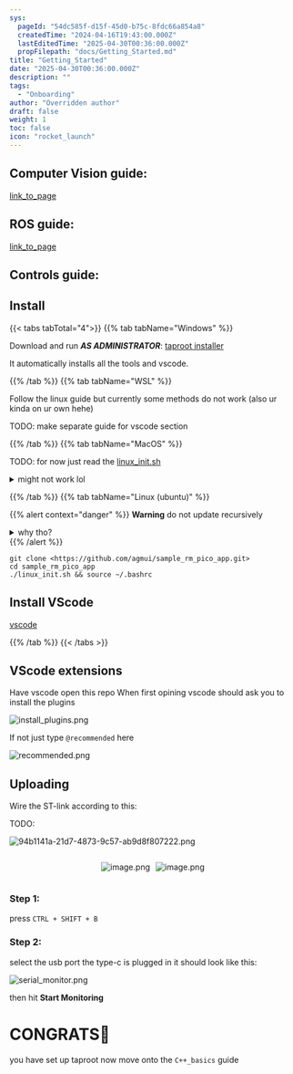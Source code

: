```yaml
---
sys:
  pageId: "54dc585f-d15f-45d0-b75c-8fdc66a854a8"
  createdTime: "2024-04-16T19:43:00.000Z"
  lastEditedTime: "2025-04-30T00:36:00.000Z"
  propFilepath: "docs/Getting_Started.md"
title: "Getting_Started"
date: "2025-04-30T00:36:00.000Z"
description: ""
tags:
  - "Onboarding"
author: "Overridden author"
draft: false
weight: 1
toc: false
icon: "rocket_launch"
---
```


## Computer Vision guide:

[link_to_page](86d45bc0-388b-4d26-8848-44f255f73d0e)

## ROS guide:

[link_to_page](3c76c1de-ec8f-46d6-8b0a-294005edc2d5)

## Controls guide:

## Install

{{< tabs tabTotal="4">}}
{{% tab tabName="Windows" %}}

Download and run _**AS ADMINISTRATOR**_: [taproot installer](https://github.com/Thornbots/TeachingFreshies/releases/tag/1.0)

It automatically installs all the tools and vscode.

{{% /tab %}}
{{% tab tabName="WSL" %}}

Follow the linux guide but currently some methods do not work (also ur kinda on ur own hehe)

TODO: make separate guide for vscode section

{{% /tab %}}
{{% tab tabName="MacOS" %}}

TODO: for now just read the [linux_init.sh](https://github.com/agmui/sample_rm_pico_app/blob/main/linux_init.sh)

<details>
<summary>might not work lol</summary>

`brew install libusb pkg-config`

Next install: [vscode](https://code.visualstudio.com/Download)

</details>

{{% /tab %}}
{{% tab tabName="Linux (ubuntu)" %}}

{{% alert context="danger" %}}
**Warning** do not update recursively
<details>
<summary>why tho?</summary>
There are some submodules that may go on for a while (like tinyusb) and I highly
recommend you don't need to get them.
If you want to see what submodules I update just look in `linux_init.sh`
</details>
{{% /alert %}}

```shell
git clone <https://github.com/agmui/sample_rm_pico_app.git>
cd sample_rm_pico_app
./linux_init.sh && source ~/.bashrc
```

## Install VScode

[vscode](https://code.visualstudio.com/Download)

{{% /tab %}}
{{< /tabs >}}

## VScode extensions

Have vscode open this repo
When first opining vscode should ask you to install the plugins

![install_plugins.png](https://prod-files-secure.s3.us-west-2.amazonaws.com/d518164a-d88e-44d1-a4ee-3adb3bd8bce0/89bd30f0-1825-4e77-867b-0a41ce370880/install_plugins.png?X-Amz-Algorithm=AWS4-HMAC-SHA256&X-Amz-Content-Sha256=UNSIGNED-PAYLOAD&X-Amz-Credential=ASIAZI2LB466WQD3Y5F3%2F20250804%2Fus-west-2%2Fs3%2Faws4_request&X-Amz-Date=20250804T230918Z&X-Amz-Expires=3600&X-Amz-Security-Token=IQoJb3JpZ2luX2VjEBcaCXVzLXdlc3QtMiJHMEUCIQDPdmjG9a4vHPuygU2XIyfkQ59FQTu3nhIDoNHrZpmbcQIgPuaRcZoBK7ezs0y8WCWY5yjs8WOtIcMQd4A0ztoAPBcq%2FwMIUBAAGgw2Mzc0MjMxODM4MDUiDIspc1PyNPUDmIid2yrcA4HFGYaQWHftKUYwP9OhVcja8Ao1%2BJop3pBcKd6Bm4ZfB9AxylqvYHP17h8LP9S%2BVVOqL%2BPd89v1rWqEKOQP6057PIpLRsumX9IsAIqilm%2FaXnzVbVVBWAijVebScfAOTGU6CFq%2BfADRdhVWT9ErpcPenUbbRhmNassWOiyY8SD5DRv75VQumU6LRAhakPMXJ0yqC57WxBbQvD7ObL7o%2F%2BT%2BdteieM%2B53dYjKRpYBWcR3%2BBtX9bzdnPKRBNhuGhA2hUQFF03q9eERAysvYcjcnDauUxNxHLmzhrNIjBmd4nK6JqdGjY23I%2FKkDyxQheSKBs%2Fpwx68z%2BSK3v0Aq4Uvo1SvNZYv4Vjb2QSPCsfrWi8LNeaRMb3U42qI4aualDonc8MEcpuuuCf3hRsOP%2BIK7qvL6C5W%2Fzu%2BeSasxLSSp7ngANAC7hu9ISjB55eMQHc070Yzz6w6b3u7fVVjQjgt7vzj%2FXpOjykYutyyV7l4T96dW9UHjE%2BHzFopcL%2FMTesCsgMNOfDOUF2ZbQWcg%2BVShe5xpoAgh32y2cmB3orBkMe76VHq2TxlSfUhDKmkzWiF%2FM0lN5fNy0lbkAPFsdHmjSS%2FgcxkED6ED0T1s4g%2B8v3TipnzzKgPp8wmqm%2FMIr0xMQGOqUB4o4CnpWyCtuUbEDJJzwL8TigaQszi0mptTVtGoHH8WvIdaGE6pXSQ4gRZJmjHwf4bgPdFNClzVBV7PkyBA2xlzs2IM2oUYpDFzPs6tucXLckKT2uTqtw5POWptql9Q0Y6lS0Hv1cLgB1f0Cj4%2Fgd%2F1TaI9EETqEGZiiCtkOrLUHuDqoD3d99FkEWGa1Vbe8HYAJB6Yh0%2FBzFAfyMFLvFH%2F8VUJZp&X-Amz-Signature=a7384cecae3c8fdf81c5bec05d7267a643443e5eab80fed184f08329d2db43b1&X-Amz-SignedHeaders=host&x-amz-checksum-mode=ENABLED&x-id=GetObject)

If not just type `@recommended` here  

![recommended.png](https://prod-files-secure.s3.us-west-2.amazonaws.com/d518164a-d88e-44d1-a4ee-3adb3bd8bce0/61e661e9-5d85-4dfc-be0d-8d2097a5e793/recommended.png?X-Amz-Algorithm=AWS4-HMAC-SHA256&X-Amz-Content-Sha256=UNSIGNED-PAYLOAD&X-Amz-Credential=ASIAZI2LB466WQD3Y5F3%2F20250804%2Fus-west-2%2Fs3%2Faws4_request&X-Amz-Date=20250804T230918Z&X-Amz-Expires=3600&X-Amz-Security-Token=IQoJb3JpZ2luX2VjEBcaCXVzLXdlc3QtMiJHMEUCIQDPdmjG9a4vHPuygU2XIyfkQ59FQTu3nhIDoNHrZpmbcQIgPuaRcZoBK7ezs0y8WCWY5yjs8WOtIcMQd4A0ztoAPBcq%2FwMIUBAAGgw2Mzc0MjMxODM4MDUiDIspc1PyNPUDmIid2yrcA4HFGYaQWHftKUYwP9OhVcja8Ao1%2BJop3pBcKd6Bm4ZfB9AxylqvYHP17h8LP9S%2BVVOqL%2BPd89v1rWqEKOQP6057PIpLRsumX9IsAIqilm%2FaXnzVbVVBWAijVebScfAOTGU6CFq%2BfADRdhVWT9ErpcPenUbbRhmNassWOiyY8SD5DRv75VQumU6LRAhakPMXJ0yqC57WxBbQvD7ObL7o%2F%2BT%2BdteieM%2B53dYjKRpYBWcR3%2BBtX9bzdnPKRBNhuGhA2hUQFF03q9eERAysvYcjcnDauUxNxHLmzhrNIjBmd4nK6JqdGjY23I%2FKkDyxQheSKBs%2Fpwx68z%2BSK3v0Aq4Uvo1SvNZYv4Vjb2QSPCsfrWi8LNeaRMb3U42qI4aualDonc8MEcpuuuCf3hRsOP%2BIK7qvL6C5W%2Fzu%2BeSasxLSSp7ngANAC7hu9ISjB55eMQHc070Yzz6w6b3u7fVVjQjgt7vzj%2FXpOjykYutyyV7l4T96dW9UHjE%2BHzFopcL%2FMTesCsgMNOfDOUF2ZbQWcg%2BVShe5xpoAgh32y2cmB3orBkMe76VHq2TxlSfUhDKmkzWiF%2FM0lN5fNy0lbkAPFsdHmjSS%2FgcxkED6ED0T1s4g%2B8v3TipnzzKgPp8wmqm%2FMIr0xMQGOqUB4o4CnpWyCtuUbEDJJzwL8TigaQszi0mptTVtGoHH8WvIdaGE6pXSQ4gRZJmjHwf4bgPdFNClzVBV7PkyBA2xlzs2IM2oUYpDFzPs6tucXLckKT2uTqtw5POWptql9Q0Y6lS0Hv1cLgB1f0Cj4%2Fgd%2F1TaI9EETqEGZiiCtkOrLUHuDqoD3d99FkEWGa1Vbe8HYAJB6Yh0%2FBzFAfyMFLvFH%2F8VUJZp&X-Amz-Signature=ac45f1c25345acda28b784be9d89de0e19bb156faedb3f29bb2425d5abc82e44&X-Amz-SignedHeaders=host&x-amz-checksum-mode=ENABLED&x-id=GetObject)

## Uploading

Wire the ST-link according to this:

TODO:

![94b1141a-21d7-4873-9c57-ab9d8f807222.png](https://prod-files-secure.s3.us-west-2.amazonaws.com/d518164a-d88e-44d1-a4ee-3adb3bd8bce0/e5fad17d-ab82-4300-9f4c-505ab4b1202c/94b1141a-21d7-4873-9c57-ab9d8f807222.png?X-Amz-Algorithm=AWS4-HMAC-SHA256&X-Amz-Content-Sha256=UNSIGNED-PAYLOAD&X-Amz-Credential=ASIAZI2LB466WQD3Y5F3%2F20250804%2Fus-west-2%2Fs3%2Faws4_request&X-Amz-Date=20250804T230918Z&X-Amz-Expires=3600&X-Amz-Security-Token=IQoJb3JpZ2luX2VjEBcaCXVzLXdlc3QtMiJHMEUCIQDPdmjG9a4vHPuygU2XIyfkQ59FQTu3nhIDoNHrZpmbcQIgPuaRcZoBK7ezs0y8WCWY5yjs8WOtIcMQd4A0ztoAPBcq%2FwMIUBAAGgw2Mzc0MjMxODM4MDUiDIspc1PyNPUDmIid2yrcA4HFGYaQWHftKUYwP9OhVcja8Ao1%2BJop3pBcKd6Bm4ZfB9AxylqvYHP17h8LP9S%2BVVOqL%2BPd89v1rWqEKOQP6057PIpLRsumX9IsAIqilm%2FaXnzVbVVBWAijVebScfAOTGU6CFq%2BfADRdhVWT9ErpcPenUbbRhmNassWOiyY8SD5DRv75VQumU6LRAhakPMXJ0yqC57WxBbQvD7ObL7o%2F%2BT%2BdteieM%2B53dYjKRpYBWcR3%2BBtX9bzdnPKRBNhuGhA2hUQFF03q9eERAysvYcjcnDauUxNxHLmzhrNIjBmd4nK6JqdGjY23I%2FKkDyxQheSKBs%2Fpwx68z%2BSK3v0Aq4Uvo1SvNZYv4Vjb2QSPCsfrWi8LNeaRMb3U42qI4aualDonc8MEcpuuuCf3hRsOP%2BIK7qvL6C5W%2Fzu%2BeSasxLSSp7ngANAC7hu9ISjB55eMQHc070Yzz6w6b3u7fVVjQjgt7vzj%2FXpOjykYutyyV7l4T96dW9UHjE%2BHzFopcL%2FMTesCsgMNOfDOUF2ZbQWcg%2BVShe5xpoAgh32y2cmB3orBkMe76VHq2TxlSfUhDKmkzWiF%2FM0lN5fNy0lbkAPFsdHmjSS%2FgcxkED6ED0T1s4g%2B8v3TipnzzKgPp8wmqm%2FMIr0xMQGOqUB4o4CnpWyCtuUbEDJJzwL8TigaQszi0mptTVtGoHH8WvIdaGE6pXSQ4gRZJmjHwf4bgPdFNClzVBV7PkyBA2xlzs2IM2oUYpDFzPs6tucXLckKT2uTqtw5POWptql9Q0Y6lS0Hv1cLgB1f0Cj4%2Fgd%2F1TaI9EETqEGZiiCtkOrLUHuDqoD3d99FkEWGa1Vbe8HYAJB6Yh0%2FBzFAfyMFLvFH%2F8VUJZp&X-Amz-Signature=9ca9ab47af6dc73006f700e52aa9b184af9342bdf1a01ce61987f205ae1a58e7&X-Amz-SignedHeaders=host&x-amz-checksum-mode=ENABLED&x-id=GetObject)

<div style="display: flex;flex-direction: row; column-gap:10px; max-width: 630px;justify-content: center;">
<div>

![image.png](https://prod-files-secure.s3.us-west-2.amazonaws.com/d518164a-d88e-44d1-a4ee-3adb3bd8bce0/210ecb78-1116-4d7b-b9b7-2292f66fa2c2/image.png?X-Amz-Algorithm=AWS4-HMAC-SHA256&X-Amz-Content-Sha256=UNSIGNED-PAYLOAD&X-Amz-Credential=ASIAZI2LB466V6FPZA5O%2F20250804%2Fus-west-2%2Fs3%2Faws4_request&X-Amz-Date=20250804T230924Z&X-Amz-Expires=3600&X-Amz-Security-Token=IQoJb3JpZ2luX2VjEBcaCXVzLXdlc3QtMiJIMEYCIQCuve70ilCPcXeaQ%2BvNiVLXIohtoXbjhlWnYdaQYEGltgIhAMUVvhjyvv3KUq2R3aZrVBrNM7wCy1ToCNpLf1HGmuLZKv8DCFAQABoMNjM3NDIzMTgzODA1IgzorBQGeZrq2ph2GJIq3AMyk0G4ziTeHAQnRq9cBOGV4TxQqBPlvn51f2djMmdW1g7vkEjkSPt%2By3tG5A2sG4Tq50DKNb%2B7ODWx25fusR0JPzeWCMi8iR23FOyAWU1PMHKKv0%2BbpvHFyTmyTx%2FFgcoCu99QiPt6hhXfTquvNU1ouWYWq6auTNc5q%2F%2Fb9nvehmJ0v8zWmMEFKOEq02Z3dPL5%2Fv2nkmPo36jBrfyi74vUFF6pWcfmiPpjFn3ZBAnrPDoF%2FkcgpHPV%2BwylLXewCwrDyieFLbehkoprr5l%2Fklmw6vHvlph2h1aBuw6j%2BdL1QpYwUTH30p2P4GvCFgNCv7IGmQwWYAk3CksIOh0jHXS6Z9ltnjmhQ03cjQ7lRhNeWXbjuggC5n35qP0uwhaDqBEYs%2FN1cweT%2FxLUWV46goM0D7kfJ7WoZUSshFdciOrri03xLu%2BGmqMyn4IxQhr%2FbEd0gHFyo45tVTuIJv0XU%2BNU1bbNFwcXDKA6DvMo6H%2FGn3AWNfCjnRVdTzhH0SneqU0y%2FPfBeT9Hy7JpZU5KGVqRct%2BH5Hfc%2BF0J3FJgZ%2FwV9551zX%2BbQHIdRGPQIGQVk6Z3sKciRKEnwgviGt9f64mbIifdLD6h64%2ByUreDeVH5zIfWbuPDweXG%2FrYrRTCp9MTEBjqkASG1fC0JO6ZrosLXmBrHru7ofeORr6Z9tDhbWgc2U6GVNl9Wu5SrYFmjNbiXrZFgf3KZdw1Twlbvgrh%2BNvtMH9ODddDhxUuysJmxvhcgsiFtK4orFuSsWAMHxHjDNkItwutSPhXW%2FspLor2mPviCLPUyjBuA6zMC%2B96AVYpjvXF33q8yYNFWP3x5abq9fvgX3PXKgaDrUeSSbcWZD6L4BRHRjrzZ&X-Amz-Signature=bf59afe414b2249344c268d7be07c28cb5c8b9416891568d2c82f7953fff7486&X-Amz-SignedHeaders=host&x-amz-checksum-mode=ENABLED&x-id=GetObject)

</div>
<div>

![image.png](https://prod-files-secure.s3.us-west-2.amazonaws.com/d518164a-d88e-44d1-a4ee-3adb3bd8bce0/33a0fd0f-8ca6-4a86-8e09-26e95ded1fff/image.png?X-Amz-Algorithm=AWS4-HMAC-SHA256&X-Amz-Content-Sha256=UNSIGNED-PAYLOAD&X-Amz-Credential=ASIAZI2LB4663EBD764P%2F20250804%2Fus-west-2%2Fs3%2Faws4_request&X-Amz-Date=20250804T230924Z&X-Amz-Expires=3600&X-Amz-Security-Token=IQoJb3JpZ2luX2VjEBcaCXVzLXdlc3QtMiJGMEQCIHsAhTIoK37XxhTVG1VZjKDDDXejL5tJ0cZq8DUIsclfAiBJt3PnanGlXp8qgl5eQFyCRr6yuwpbucnh%2B4p8Cu43dSr%2FAwhQEAAaDDYzNzQyMzE4MzgwNSIMwHg4dsPwyuJuyOxTKtwDuz6c8Xu9eh655q30SVsAWYaKNWmVjPVDS1zNEgqoXshOLPpPFZtiJ2FKIWdGBFiytVRiMxmLslFUEmAlzWJFmaxsnpexIGEzYbN1SUkYg2MgSpMM31JKD4AyVp8nRgsfYkGMqMtRy2eyFm5SmS7paq6HxmcVJBewP2%2BS%2BFFUsWw05pa7E7UfLm6hp61Y8gFDjujXyz0UlqiZnDuat9RpFJF6mxA1WBvuRfnkLSVofP4K9mTYhAQrzD5%2FuFErNLcldTuH%2BBNM0%2FBM%2B8uW9D6EJ9Tcp9f3dZk4f5v9vG9lPFDlGnjwcoCPyhkysrM3mAK1HXhunNhsDNQOtvGGOJklyclRgzEkaw9MoGiZAatUbnqTmTvKh5yP7ro%2BkyYJlZyXcqm43KmrnOmKkeKiiQ92N1VjZULkPyUBRKsO6JNw9cTXOIsV6VCMSMnWtyVgVDn6cZ5CoGb6Kyo0QcCH1T6Ig0WZXZDQcoqvcwMvyEwfNXAVfrubNXXpjuyz0g%2Fmzgyooos2sxQLlrKv4iLTZ5uU1uGlYYI5%2FyRUzUfFmEoS5PPYOeo9nfA1%2BQA950mNlU9mpF4788TCwsVlhwO7NZJVLD%2FIqIyMH047uZkWk%2FSi%2Bq3T%2Flg15r6Maurrdc8w3vTExAY6pgEX0ywZ5p53TeBIlUSI7EX4rrU6Sa0%2FMvSb84xJ0W7bgsRElHL%2Bo%2Bm40LsSyK1J7sMg2m68NzaTBy%2FEscKvUq7Gcz80DBtLN4%2BEMBrKV3QJOBJoeJPo3NISJDCAoaE0vbfvn6zSPmzVtKApaDWwuvpRPjy2Nx0Y3nJFul%2BiseJVrM8c6d35vx13j77%2FuyKdpdH2D77O5bNuNy2Hi3jNLyk1svaxpYVO&X-Amz-Signature=75b85e7cbff321c6f4971ff559019b00341ed0986066661354af1bf1dfbfbb42&X-Amz-SignedHeaders=host&x-amz-checksum-mode=ENABLED&x-id=GetObject)

</div>
</div>

### Step 1:

press `CTRL + SHIFT + B`

### Step 2:

select the usb port the type-c is plugged in it should look like this:

![serial_monitor.png](https://prod-files-secure.s3.us-west-2.amazonaws.com/d518164a-d88e-44d1-a4ee-3adb3bd8bce0/f03f4774-05d4-4393-b6a0-d5efb6d315ab/serial_monitor.png?X-Amz-Algorithm=AWS4-HMAC-SHA256&X-Amz-Content-Sha256=UNSIGNED-PAYLOAD&X-Amz-Credential=ASIAZI2LB466WQD3Y5F3%2F20250804%2Fus-west-2%2Fs3%2Faws4_request&X-Amz-Date=20250804T230918Z&X-Amz-Expires=3600&X-Amz-Security-Token=IQoJb3JpZ2luX2VjEBcaCXVzLXdlc3QtMiJHMEUCIQDPdmjG9a4vHPuygU2XIyfkQ59FQTu3nhIDoNHrZpmbcQIgPuaRcZoBK7ezs0y8WCWY5yjs8WOtIcMQd4A0ztoAPBcq%2FwMIUBAAGgw2Mzc0MjMxODM4MDUiDIspc1PyNPUDmIid2yrcA4HFGYaQWHftKUYwP9OhVcja8Ao1%2BJop3pBcKd6Bm4ZfB9AxylqvYHP17h8LP9S%2BVVOqL%2BPd89v1rWqEKOQP6057PIpLRsumX9IsAIqilm%2FaXnzVbVVBWAijVebScfAOTGU6CFq%2BfADRdhVWT9ErpcPenUbbRhmNassWOiyY8SD5DRv75VQumU6LRAhakPMXJ0yqC57WxBbQvD7ObL7o%2F%2BT%2BdteieM%2B53dYjKRpYBWcR3%2BBtX9bzdnPKRBNhuGhA2hUQFF03q9eERAysvYcjcnDauUxNxHLmzhrNIjBmd4nK6JqdGjY23I%2FKkDyxQheSKBs%2Fpwx68z%2BSK3v0Aq4Uvo1SvNZYv4Vjb2QSPCsfrWi8LNeaRMb3U42qI4aualDonc8MEcpuuuCf3hRsOP%2BIK7qvL6C5W%2Fzu%2BeSasxLSSp7ngANAC7hu9ISjB55eMQHc070Yzz6w6b3u7fVVjQjgt7vzj%2FXpOjykYutyyV7l4T96dW9UHjE%2BHzFopcL%2FMTesCsgMNOfDOUF2ZbQWcg%2BVShe5xpoAgh32y2cmB3orBkMe76VHq2TxlSfUhDKmkzWiF%2FM0lN5fNy0lbkAPFsdHmjSS%2FgcxkED6ED0T1s4g%2B8v3TipnzzKgPp8wmqm%2FMIr0xMQGOqUB4o4CnpWyCtuUbEDJJzwL8TigaQszi0mptTVtGoHH8WvIdaGE6pXSQ4gRZJmjHwf4bgPdFNClzVBV7PkyBA2xlzs2IM2oUYpDFzPs6tucXLckKT2uTqtw5POWptql9Q0Y6lS0Hv1cLgB1f0Cj4%2Fgd%2F1TaI9EETqEGZiiCtkOrLUHuDqoD3d99FkEWGa1Vbe8HYAJB6Yh0%2FBzFAfyMFLvFH%2F8VUJZp&X-Amz-Signature=280886f26b7eec4ceae66f3abf7428cbf96f6300e0bd6c130096b2ad6f9bf7f8&X-Amz-SignedHeaders=host&x-amz-checksum-mode=ENABLED&x-id=GetObject)

then hit **Start Monitoring**

# CONGRATS🎉

you have set up taproot now move onto the `C++_basics` guide
